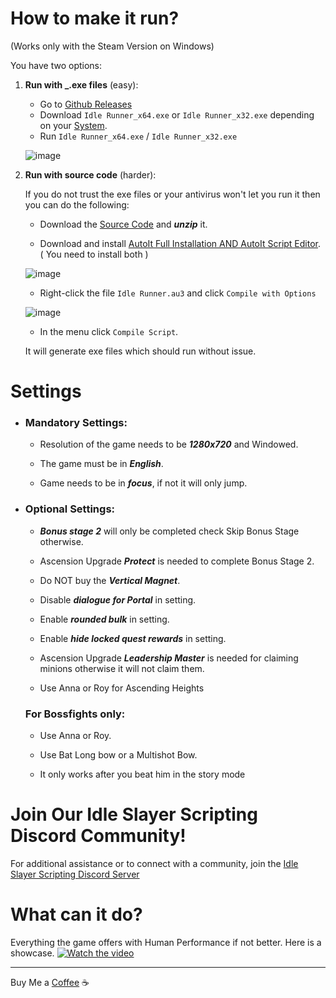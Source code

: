 # How to make it run?

(Works only with the Steam Version on Windows)

You have two options:

1) **Run with _.exe files** (easy):

   - Go to [Github Releases](https://github.com/Devil4ngle/Idle_Slayer_Script/releases)
   - Download `Idle Runner_x64.exe` or `Idle Runner_x32.exe` depending on your [System](https://support.microsoft.com/en-us/windows/32-bit-and-64-bit-windows-frequently-asked-questions-c6ca9541-8dce-4d48-0415-94a3faa2e13d).
   - Run `Idle Runner_x64.exe` / `Idle Runner_x32.exe`
   
   ![image](https://github.com/Devil4ngle/Idle_Slayer_Script/assets/101042789/a6224058-0f4b-435e-bca0-45730f9b3dd4)



2) **Run with source code** (harder):

    If you do not trust the exe files or your antivirus won't let you run it then you can do the following:
   
    - Download the [Source Code](https://github.com/Devil4ngle/Idle_Slayer_Script/releases) and ***unzip*** it.
    
    -  Download and install [AutoIt Full Installation AND AutoIt Script Editor](https://www.autoitscript.com/site/autoit/downloads/). ( You need to install both )
   
   ![image](https://github.com/Devil4ngle/Idle_Slayer_Script/assets/101042789/df50f05b-530e-4777-bfd3-5012adf77baf)

    - Right-click the file `Idle Runner.au3` and click `Compile with Options`

    ![image](https://github.com/Devil4ngle/Idle_Slayer_Script/assets/101042789/5dc44eb5-aa9a-435f-82fb-710526cc4795)
   
    - In the menu click `Compile Script`.
      
   It will generate exe files which should run without issue.

# Settings

- ### Mandatory Settings:

    - Resolution of the game needs to be ***1280x720*** and Windowed.
      
    - The game must be in ***English***.
 
    - Game needs to be in ***focus***, if not it will only jump.

      
- ### Optional Settings:

    - ***Bonus stage 2*** will only be completed check Skip Bonus Stage otherwise.

    - Ascension Upgrade ***Protect***  is needed to complete Bonus Stage 2.

    - Do NOT buy the ***Vertical Magnet***.

    - Disable ***dialogue for Portal*** in setting.

    - Enable ***rounded bulk*** in setting.

    - Enable ***hide locked quest rewards*** in setting.

    - Ascension Upgrade ***Leadership Master*** is needed for claiming minions otherwise it will not claim them.
  
    - Use Anna or Roy for Ascending Heights

    ### For Bossfights only:

   -  Use Anna or Roy.

   - Use Bat Long bow or a Multishot Bow.

   - It only works after you beat him in the story mode
  
# Join Our Idle Slayer Scripting Discord Community!

For additional assistance or to connect with a community, join the [Idle Slayer Scripting Discord Server](https://discord.gg/aEaBr77UDn)

# What can it do?

Everything the game offers with Human Performance if not better. Here is a showcase.
[![Watch the video](https://img.youtube.com/vi/uDY0wCMQZX8/hqdefault.jpg)](https://www.youtube.com/watch?v=uDY0wCMQZX8)

---

Buy Me a [Coffee](https://www.buymeacoffee.com/devil4ngle) :coffee: 
